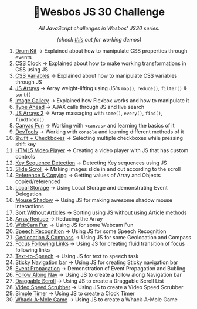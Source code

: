 <h1 style="text-align: center;">🦄Wesbos JS 30 Challenge</h1>
<p style="text-align: center;"><i>All JavaScript challenges in Wesbos' JS30 series.</i></p>
<p style="text-align: center;"><i>(check <a href="https://absphreak.github.io/wesbosJS30/">this</a> out for working demos)</i></p>

1. [Drum Kit](https://absphreak.github.io/wesbosJS30/01drumKit) → Explained about how to manipulate CSS properties through events
2. [CSS Clock](https://absphreak.github.io/wesbosJS30/02cssClock) → Explained about how to make working transformations in CSS using JS
3. [CSS Variables](https://absphreak.github.io/wesbosJS30/03cssVars) → Explained about how to manipulate CSS variables through JS
4. [JS Arrays](https://absphreak.github.io/wesbosJS30/04JSarrays) → Array weight-lifting using JS's `map()`, `reduce()`, `filter()` & `sort()`
5. [Image Gallery](https://absphreak.github.io/wesbosJS30/05imageGallery) → Explained how Flexbox works and how to manipulate it
6. [Type Ahead](https://absphreak.github.io/wesbosJS30/06typeAhead) → AJAX calls through JS and live search
7. [JS Arrays 2](https://absphreak.github.io/wesbosJS30/07JSarrays2) → Array massaging with `some()`, `every()`, `find()`, `findIndex()`
8. [Canvas Fun](https://absphreak.github.io/wesbosJS30/08Canvas) → Working with `<canvas>` and learning the basics of it
9. [DevTools](https://absphreak.github.io/wesbosJS30/09devTools) → Working with `console` and learning different methods of it
10. [`Shift` + Checkboxes](https://absphreak.github.io/wesbosJS30/10checkboxes) → Selecting multiple checkboxes while pressing shift key
11. [HTML5 Video Player](https://absphreak.github.io/wesbosJS30/11htmlVideoPlayer) → Creating a video player with JS that has custom controls
12. [Key Sequence Detection](https://absphreak.github.io/wesbosJS30/12keySeq) → Detecting Key sequences using JS
13. [Slide Scroll](https://absphreak.github.io/wesbosJS30/13slideScroll) → Making images slide in and out according to the scroll
14. [Reference & Copying](https://absphreak.github.io/wesbosJS30/14references) → Getting values of Array and Objects copied/referenced
15. [Local Storage](https://absphreak.github.io/wesbosJS30/15localStore) → Using Local Storage and demonstrating Event Delegation
16. [Mouse Shadow](https://absphreak.github.io/wesbosJS30/16mouseShadow) → Using JS for making awesome shadow mouse interactions
17. [Sort Without Articles](https://absphreak.github.io/wesbosJS30/17sortWOArticles) → Sorting using JS without using Article methods
18. [Array Reduce](https://absphreak.github.io/wesbosJS30/18arrayReduce) → Reducing the Array
19. [WebCam Fun](https://absphreak.github.io/wesbosJS30/19webcamFun) → Using JS for some Webcam Fun
20. [Speech Recognition](https://absphreak.github.io/wesbosJS30/20speechRecog) → Using JS for some Speech Recognition
21. [Geolocation & Compass](https://absphreak.github.io/wesbosJS30/21geoLoc) → Using JS for some Geolocation and Compass
22. [Focus Following Links](https://absphreak.github.io/wesbosJS30/22followAlong) → Using JS for creating fluid transition of focus following links
23. [Text-to-Speech](https://absphreak.github.io/wesbosJS30/23tts) → Using JS for text to speech task
24. [Sticky Navigation bar](https://absphreak.github.io/wesbosJS30/24stickyNav) → Using JS for creating Sticky navigation bar
25. [Event Propagation](https://absphreak.github.io/wesbosJS30/25eventProp) → Demonstration of Event Propagation and Bubling
26. [Follow Along Nav](https://absphreak.github.io/wesbosJS30/26followAlongNav) → Using JS to create a follow along Navigation bar
27. [Draggable Scroll](https://absphreak.github.io/wesbosJS30/27draggableScroll) → Using JS to create a Draggable Scroll List
28. [Video Speed Scrubber](https://absphreak.github.io/wesbosJS30/28videoSpeed) → Using JS to create a Video Speed Scrubber
29. [Simple Timer](https://absphreak.github.io/wesbosJS30/29timer) → Using JS to create a Clock Timer
30. [Whack-A-Mole Game](https://absphreak.github.io/wesbosJS30/30whackAMole) → Using JS to create a Whack-A-Mole Game
